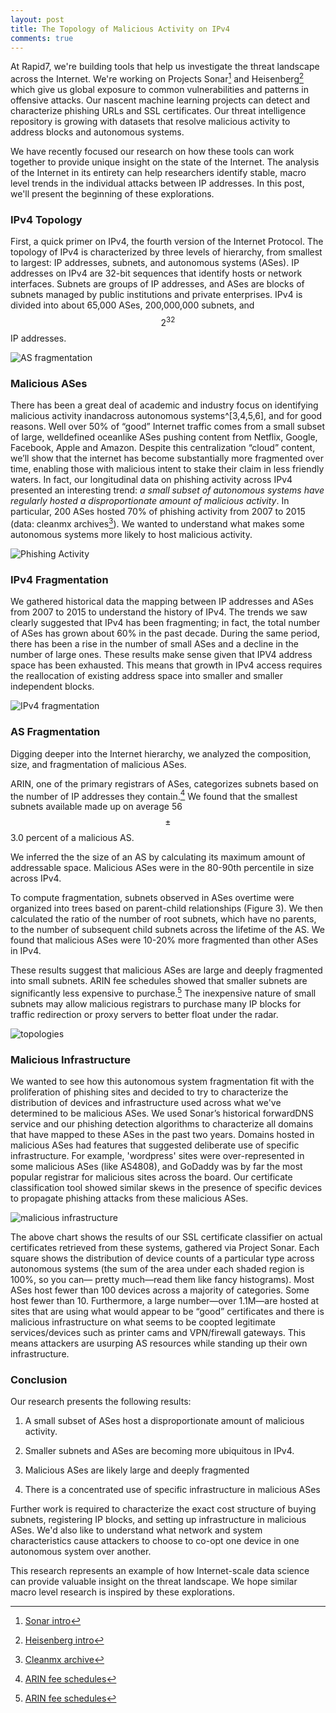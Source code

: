 ```yaml
---
layout: post
title: The Topology of Malicious Activity on IPv4
comments: true
---
```


At Rapid7, we're building tools that help us investigate the threat landscape across the Internet. We're working on Projects Sonar[^1] and Heisenberg[^2] which give us global exposure to common vulnerabilities and patterns in offensive attacks. Our nascent machine learning projects can detect and characterize phishing URLs and SSL certificates. Our threat intelligence repository is growing with datasets that resolve malicious activity to address blocks and autonomous systems.

We have recently focused our research on how these tools can work together to provide unique insight on the state of the Internet. The analysis of the Internet in its entirety can help researchers identify stable, macro level trends in the individual attacks between IP addresses. In this post, we'll present the beginning of these explorations.

### IPv4 Topology
First, a quick primer on IPv4, the fourth version of the Internet Protocol. The topology of IPv4 is characterized by three levels of hierarchy, from smallest to largest: IP addresses, subnets, and autonomous systems (ASes). IP addresses on IPv4 are 32-bit sequences that identify hosts or network interfaces. Subnets are groups of IP addresses, and ASes are blocks of subnets managed by public institutions and private enterprises. IPv4 is divided into about 65,000 ASes, 200,000,000 subnets, and $$2^{32}$$ IP addresses.

![AS fragmentation](http://pegasos1.github.io/public/20160215/fig3.png)


### Malicious ASes
There has been a great deal of academic and industry focus on identifying malicious activity in­andacross
autonomous systems^[3,4,5,6], and for good reasons. Well over 50% of “good” Internet traffic comes
from a small subset of large, well­defined ocean­like ASes pushing content from Netflix, Google,
Facebook, Apple and Amazon. Despite this centralization “cloud” content, we’ll show that the internet
has become substantially more fragmented over time, enabling those with malicious intent to stake their
claim in less friendly waters. In fact, our longitudinal data on phishing activity across IPv4 presented an
interesting trend: *a small subset of autonomous systems have regularly hosted a disproportionate
amount of malicious activity*. In particular, 200 ASes hosted 70% of phishing activity from 2007 to 2015
(data: cleanmx archives[^7]). We wanted to understand what makes some autonomous systems more
likely to host malicious activity.


![Phishing Activity](http://pegasos1.github.io/public/20160215/fig1.png)


### IPv4 Fragmentation

We gathered historical data the mapping between IP addresses and ASes from 2007 to 2015 to understand the history of IPv4. The trends we saw clearly suggested that IPv4 has been fragmenting; in fact, the total number of ASes has grown about 60% in the past decade. During the same period, there has been a rise in the number of small ASes and a decline in the number of large ones. These results make sense given that IPV4 address space has been exhausted. This means that growth in IPv4 access requires the reallocation of existing address space into smaller and smaller independent blocks.


![IPv4 fragmentation](http://pegasos1.github.io/public/20160215/fig2.png)

### AS Fragmentation

Digging deeper into the Internet hierarchy, we analyzed the composition, size, and fragmentation of malicious ASes.

ARIN, one of the primary registrars of ASes, categorizes subnets based on the number of IP addresses they contain.[^8] We found that the smallest subnets available made up on average 56 $$\pm$$ 3.0 percent of a malicious AS.

We inferred the the size of an AS by calculating its maximum amount of addressable space. Malicious ASes were in the 80-90th percentile in size across IPv4.  

To compute fragmentation, subnets observed in ASes overtime were organized into trees based on parent-child relationships (Figure 3). We then calculated the ratio of the number of root subnets, which have no parents, to the number of subsequent child subnets across the lifetime of the AS. We found that malicious ASes were 10-20% more fragmented than other ASes in IPv4.

These results suggest that malicious ASes are large and deeply fragmented into small subnets. ARIN fee schedules showed that smaller subnets are significantly less expensive to purchase.[^8] The inexpensive nature of small subnets may allow malicious registrars to purchase many IP blocks for traffic redirection or proxy servers to better float under the radar.


![topologies](http://pegasos1.github.io/public/20160215/fig5.png)


### Malicious Infrastructure

We wanted to see how this autonomous system fragmentation fit with the proliferation of phishing sites
and decided to try to characterize the distribution of devices and infrastructure used across what we've
determined to be malicious ASes. We used Sonar’s historical forward­DNS service and our phishing
detection algorithms to characterize all domains that have mapped to these ASes in the past two years. Domains hosted in malicious ASes had features that suggested deliberate use of specific infrastructure. For example, 'wordpress' sites were over-represented in some malicious ASes (like AS4808), and GoDaddy was by far the most popular registrar for malicious sites across the board. Our certificate classification tool showed similar skews in the presence of specific devices to propagate phishing attacks from these malicious ASes.

![malicious infrastructure](http://pegasos1.github.io/public/20160215/fig4.png)

The above chart shows the results of our SSL certificate classifier on actual certificates retrieved from these
systems, gathered via Project Sonar. Each square shows the distribution of device counts of a particular
type across autonomous systems (the sum of the area under each shaded region is 100%, so you can—
pretty much—read them like fancy histograms). Most ASes host fewer than 100 devices across a majority of categories.
Some host fewer than 10. Furthermore, a large number—over 1.1M—are hosted at sites that are using what would
appear to be “good” certificates and there is malicious infrastructure on what seems to be co­opted legitimate services/devices such as printer cams and VPN/firewall gateways. This means attackers are usurping AS resources
while standing up their own infrastructure.

### Conclusion

 Our research presents the following results:

  1) A small subset of ASes host a disproportionate amount of malicious activity.

  2) Smaller subnets and ASes are becoming more ubiquitous in IPv4.

  3) Malicious ASes are likely large and deeply fragmented

  4) There is a concentrated use of specific infrastructure in malicious ASes


Further work is required to characterize the exact cost structure of buying subnets, registering IP blocks, and setting up infrastructure in malicious ASes. We'd also like to understand what network and system characteristics
cause attackers to choose to co-­opt one device in one autonomous system over another.

This research represents an example of how Internet-scale data science can provide valuable insight on the threat landscape. We hope similar macro level research is inspired by these explorations.       


[^1]:[Sonar intro](https://sonar.labs.rapid7.com/)
[^2]:[Heisenberg intro](https://community.rapid7.com/community/infosec/blog/2016/01/05/12-days-of-haxmas-beginner-threat-intelligence-with-honeypots)
[^3]:[Internet Bad Neighborhoods: The spam case](http://pegasos1.github.io)
[^4]:[FIRE: FInding Rogue nEtworks](http://pegasos1.github.io)
[^5]:[Abnormally Malicious Autonomous Systems and Their Internet Connectivity](http://pegasos1.github.io)
[^6]:[Malicious Hubs: Detecting Abnormally Malicious Autonomous Systems](http://pegasos1.github.io)
[^7]:[Cleanmx archive](http://cleanmx.org)
[^8]:[ARIN fee schedules](https://www.arin.net/fees/fee_schedule.html)
